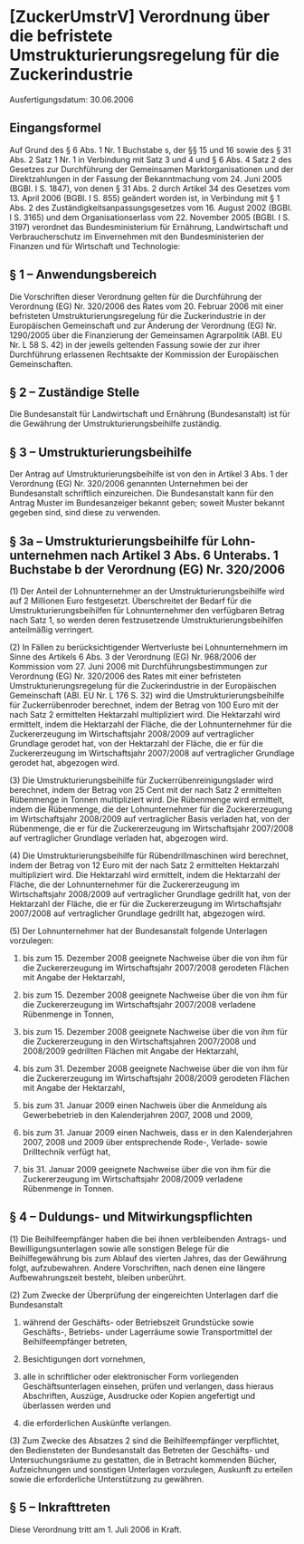 # [ZuckerUmstrV] Verordnung über die befristete Umstrukturierungsregelung für die Zuckerindustrie

Ausfertigungsdatum: 30.06.2006

 

## Eingangsformel

Auf Grund des § 6 Abs. 1 Nr. 1 Buchstabe s, der §§ 15 und 16 sowie des § 31 Abs. 2 Satz 1 Nr. 1 in Verbindung mit Satz 3 und 4 und § 6 Abs. 4 Satz 2 des Gesetzes zur Durchführung der Gemeinsamen Marktorganisationen und der Direktzahlungen in der Fassung der Bekanntmachung vom 24. Juni 2005 (BGBl. I S. 1847), von denen § 31 Abs. 2 durch Artikel 34 des Gesetzes vom 13. April 2006 (BGBl. I S. 855) geändert worden ist, in Verbindung mit § 1 Abs. 2 des Zuständigkeitsanpassungsgesetzes vom 16. August 2002 (BGBl. I S. 3165) und dem Organisationserlass vom 22. November 2005 (BGBl. I S. 3197) verordnet das Bundesministerium für Ernährung, Landwirtschaft und Verbraucherschutz im Einvernehmen mit den Bundesministerien der Finanzen und für Wirtschaft und Technologie:


## § 1 – Anwendungsbereich

Die Vorschriften dieser Verordnung gelten für die Durchführung der Verordnung (EG) Nr. 320/2006 des Rates vom 20. Februar 2006 mit einer befristeten Umstrukturierungsregelung für die Zuckerindustrie in der Europäischen Gemeinschaft und zur Änderung der Verordnung (EG) Nr. 1290/2005 über die Finanzierung der Gemeinsamen Agrarpolitik (ABl. EU Nr. L 58 S. 42) in der jeweils geltenden Fassung sowie der zur ihrer Durchführung erlassenen Rechtsakte der Kommission der Europäischen Gemeinschaften.


## § 2 – Zuständige Stelle

Die Bundesanstalt für Landwirtschaft und Ernährung (Bundesanstalt) ist für die Gewährung der Umstrukturierungsbeihilfe zuständig.


## § 3 – Umstrukturierungsbeihilfe

Der Antrag auf Umstrukturierungsbeihilfe ist von den in Artikel 3 Abs. 1 der Verordnung (EG) Nr. 320/2006 genannten Unternehmen bei der Bundesanstalt schriftlich einzureichen. Die Bundesanstalt kann für den Antrag Muster im Bundesanzeiger bekannt geben; soweit Muster bekannt gegeben sind, sind diese zu verwenden.


## § 3a – Umstrukturierungsbeihilfe für Lohn-unternehmen nach Artikel 3 Abs. 6 Unterabs. 1 Buchstabe b der Verordnung (EG) Nr. 320/2006

(1) Der Anteil der Lohnunternehmer an der Umstrukturierungsbeihilfe wird auf 2 Millionen Euro festgesetzt. Überschreitet der Bedarf für die Umstrukturierungsbeihilfen für Lohnunternehmer den verfügbaren Betrag nach Satz 1, so werden deren festzusetzende Umstrukturierungsbeihilfen anteilmäßig verringert.

(2) In Fällen zu berücksichtigender Wertverluste bei Lohnunternehmern im Sinne des Artikels 6 Abs. 3 der Verordnung (EG) Nr. 968/2006 der Kommission vom 27. Juni 2006 mit Durchführungsbestimmungen zur Verordnung (EG) Nr. 320/2006 des Rates mit einer befristeten Umstrukturierungsregelung für die Zuckerindustrie in der Europäischen Gemeinschaft (ABl. EU Nr. L 176 S. 32) wird die Umstrukturierungsbeihilfe für Zuckerrübenroder berechnet, indem der Betrag von 100 Euro mit der nach Satz 2 ermittelten Hektarzahl multipliziert wird. Die Hektarzahl wird ermittelt, indem die Hektarzahl der Fläche, die der Lohnunternehmer für die Zuckererzeugung im Wirtschaftsjahr 2008/2009 auf vertraglicher Grundlage gerodet hat, von der Hektarzahl der Fläche, die er für die Zuckererzeugung im Wirtschaftsjahr 2007/2008 auf vertraglicher Grundlage gerodet hat, abgezogen wird.

(3) Die Umstrukturierungsbeihilfe für Zuckerrübenreinigungslader wird berechnet, indem der Betrag von 25 Cent mit der nach Satz 2 ermittelten Rübenmenge in Tonnen multipliziert wird. Die Rübenmenge wird ermittelt, indem die Rübenmenge, die der Lohnunternehmer für die Zuckererzeugung im Wirtschaftsjahr 2008/2009 auf vertraglicher Basis verladen hat, von der Rübenmenge, die er für die Zuckererzeugung im Wirtschaftsjahr 2007/2008 auf vertraglicher Grundlage verladen hat, abgezogen wird.

(4) Die Umstrukturierungsbeihilfe für Rübendrillmaschinen wird berechnet, indem der Betrag von 12 Euro mit der nach Satz 2 ermittelten Hektarzahl multipliziert wird. Die Hektarzahl wird ermittelt, indem die Hektarzahl der Fläche, die der Lohnunternehmer für die Zuckererzeugung im Wirtschaftsjahr 2008/2009 auf vertraglicher Grundlage gedrillt hat, von der Hektarzahl der Fläche, die er für die Zuckererzeugung im Wirtschaftsjahr 2007/2008 auf vertraglicher Grundlage gedrillt hat, abgezogen wird.

(5) Der Lohnunternehmer hat der Bundesanstalt folgende Unterlagen vorzulegen:

1. bis zum 15. Dezember 2008 geeignete Nachweise über die von ihm für die Zuckererzeugung im Wirtschaftsjahr 2007/2008 gerodeten Flächen mit Angabe der Hektarzahl,

2. bis zum 15. Dezember 2008 geeignete Nachweise über die von ihm für die Zuckererzeugung im Wirtschaftsjahr 2007/2008 verladene Rübenmenge in Tonnen,

3. bis zum 15. Dezember 2008 geeignete Nachweise über die von ihm für die Zuckererzeugung in den Wirtschaftsjahren 2007/2008 und 2008/2009 gedrillten Flächen mit Angabe der Hektarzahl,

4. bis zum 31. Dezember 2008 geeignete Nachweise über die von ihm für die Zuckererzeugung im Wirtschaftsjahr 2008/2009 gerodeten Flächen mit Angabe der Hektarzahl,

5. bis zum 31. Januar 2009 einen Nachweis über die Anmeldung als Gewerbebetrieb in den Kalenderjahren 2007, 2008 und 2009,

6. bis zum 31. Januar 2009 einen Nachweis, dass er in den Kalenderjahren 2007, 2008 und 2009 über entsprechende Rode-, Verlade- sowie Drilltechnik verfügt hat,

7. bis 31. Januar 2009 geeignete Nachweise über die von ihm für die Zuckererzeugung im Wirtschaftsjahr 2008/2009 verladene Rübenmenge in Tonnen.


## § 4 – Duldungs- und Mitwirkungspflichten

(1) Die Beihilfeempfänger haben die bei ihnen verbleibenden Antrags- und Bewilligungsunterlagen sowie alle sonstigen Belege für die Beihilfegewährung bis zum Ablauf des vierten Jahres, das der Gewährung folgt, aufzubewahren. Andere Vorschriften, nach denen eine längere Aufbewahrungszeit besteht, bleiben unberührt.

(2) Zum Zwecke der Überprüfung der eingereichten Unterlagen darf die Bundesanstalt

1. während der Geschäfts- oder Betriebszeit Grundstücke sowie Geschäfts-, Betriebs- under Lagerräume sowie Transportmittel der Beihilfeempfänger betreten,

2. Besichtigungen dort vornehmen,

3. alle in schriftlicher oder elektronischer Form vorliegenden Geschäftsunterlagen einsehen, prüfen und verlangen, dass hieraus Abschriften, Auszüge, Ausdrucke oder Kopien angefertigt und überlassen werden und

4. die erforderlichen Auskünfte verlangen.

(3) Zum Zwecke des Absatzes 2 sind die Beihilfeempfänger verpflichtet, den Bediensteten der Bundesanstalt das Betreten der Geschäfts- und Untersuchungsräume zu gestatten, die in Betracht kommenden Bücher, Aufzeichnungen und sonstigen Unterlagen vorzulegen, Auskunft zu erteilen sowie die erforderliche Unterstützung zu gewähren.


## § 5 – Inkrafttreten

Diese Verordnung tritt am 1. Juli 2006 in Kraft.
